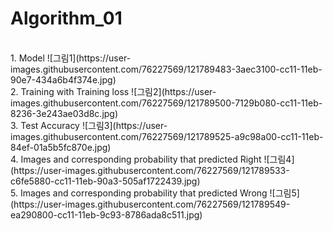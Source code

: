 # Algorithm_01
</br>
1. Model
![그림1](https://user-images.githubusercontent.com/76227569/121789483-3aec3100-cc11-11eb-90e7-434a6b4f374e.jpg)
</br>
2. Training with Training loss
![그림2](https://user-images.githubusercontent.com/76227569/121789500-7129b080-cc11-11eb-8236-3e243ae03d8c.jpg)
</br>
3. Test Accuracy
![그림3](https://user-images.githubusercontent.com/76227569/121789525-a9c98a00-cc11-11eb-84ef-01a5b5fc870e.jpg)
</br>
4. Images and corresponding probability that predicted Right
![그림4](https://user-images.githubusercontent.com/76227569/121789533-c6fe5880-cc11-11eb-90a3-505af1722439.jpg)
</br>
5. Images and corresponding probability that predicted Wrong
![그림5](https://user-images.githubusercontent.com/76227569/121789549-ea290800-cc11-11eb-9c93-8786ada8c511.jpg)
